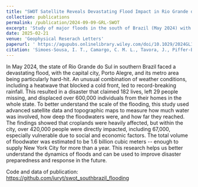 ```yaml
---
title: "SWOT Satellite Reveals Devastating Flood Impact in Rio Grande do Sul, Brazil"
collection: publications
permalink: /publication/2024-09-09-GRL-SWOT
excerpt: 'Study of major floods in the south of Brazil (May 2024) with multi-sensor approach, including new satellite SWOT'
date: 2025-02-21
venue: 'Geophysical Reserach Letters'
paperurl: ' https://agupubs.onlinelibrary.wiley.com/doi/10.1029/2024GL112442'
citation: 'Simoes-Sousa, I. T., Camargo, C. M. L., Tavora, J., Piffer-Braga, A., Farrar, J. T., & Pavelsky, T. M. (2025). The May 2024 flood disaster in southern Brazil: Causes, impacts, and SWOT-based volume estimation. Geophysical Research Letters, 52, e2024GL112442. https://doi.org/10.1029/2024GL112442'
---
```


In May 2024, the state of Rio Grande do Sul in southern Brazil faced a devastating flood, with the capital city, Porto Alegre, and its metro area being particularly hard-hit. An unusual combination of weather conditions, including a heatwave that blocked a cold front, led to record-breaking rainfall. This resulted in a disaster that claimed 182 lives, left 29 people missing, and displaced over 600,000 individuals from their homes in the whole state. To better understand the scale of the flooding, this study used advanced satellite data and topographic maps to measure how much water was involved, how deep the floodwaters were, and how far they reached. The findings showed that croplands were heavily affected, but within the city, over 420,000 people were directly impacted, including 67,000, especially vulnerable due to social and economic factors. The total volume of floodwater was estimated to be 1.6 billion cubic meters -- enough to supply New York City for more than a year. This research helps us better understand the dynamics of floods and can be used to improve disaster preparedness and response in the future.

Code and data of publication: https://github.com/iuryt/swot_southbrazil_flooding

